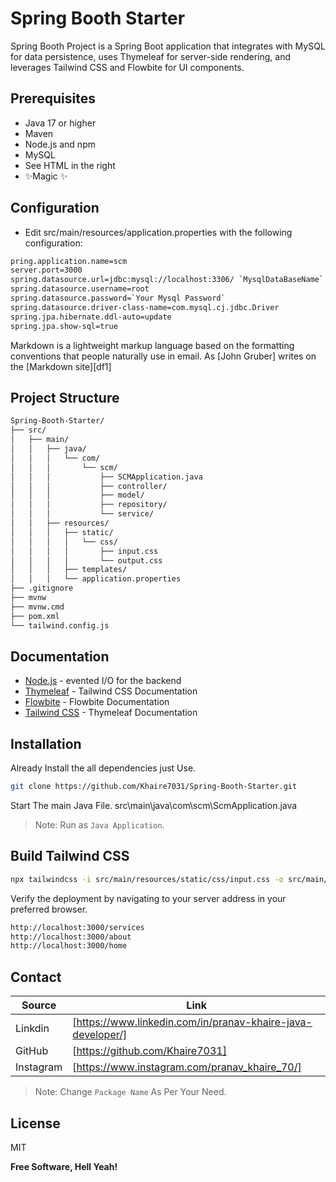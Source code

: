 # Spring Booth Starter
 Spring Booth Project is a Spring Boot application that integrates with MySQL for data persistence, uses Thymeleaf for server-side rendering, and leverages Tailwind CSS and Flowbite for UI components.

## Prerequisites

- Java 17 or higher
- Maven
- Node.js and npm
- MySQL
- See HTML in the right
- ✨Magic ✨

## Configuration

- Edit src/main/resources/application.properties with the following configuration:

```sh
pring.application.name=scm
server.port=3000
spring.datasource.url=jdbc:mysql://localhost:3306/ `MysqlDataBaseName`
spring.datasource.username=root
spring.datasource.password=`Your Mysql Password`
spring.datasource.driver-class-name=com.mysql.cj.jdbc.Driver
spring.jpa.hibernate.ddl-auto=update
spring.jpa.show-sql=true
```

Markdown is a lightweight markup language based on the formatting conventions
that people naturally use in email.
As [John Gruber] writes on the [Markdown site][df1]

## Project Structure

```sh
Spring-Booth-Starter/
├── src/
│   ├── main/
│   │   ├── java/
│   │   │   └── com/
│   │   │       └── scm/
│   │   │           ├── SCMApplication.java
│   │   │           ├── controller/
│   │   │           ├── model/
│   │   │           ├── repository/
│   │   │           └── service/
│   │   ├── resources/
│   │   │   ├── static/
│   │   │   │   └── css/
│   │   │   │       ├── input.css
│   │   │   │       └── output.css
│   │   │   ├── templates/
│   │   │   └── application.properties
├── .gitignore
├── mvnw
├── mvnw.cmd
├── pom.xml
└── tailwind.config.js

```



## Documentation

- [Node.js](https://nodejs.org/en/learn/getting-started/introduction-to-nodejs) -  evented I/O for the backend
- [Thymeleaf](https://www.thymeleaf.org/documentation.html) -  Tailwind CSS Documentation
- [Flowbite](https://www.thymeleaf.org/documentation.html) - Flowbite Documentation
- [Tailwind CSS](https://www.thymeleaf.org/documentation.html) - Thymeleaf Documentation


## Installation

Already Install the all dependencies just Use.
```sh
git clone https://github.com/Khaire7031/Spring-Booth-Starter.git
```
Start The main Java File. src\main\java\com\scm\ScmApplication.java 

> Note: Run as  `Java Application`.

## Build Tailwind CSS
```sh
npx tailwindcss -i src/main/resources/static/css/input.css -o src/main/resources/static/css/output.css --watch
```
Verify the deployment by navigating to your server address in
your preferred browser.

```sh
http://localhost:3000/services
http://localhost:3000/about
http://localhost:3000/home
```

## Contact

| Source | Link |
| ------ | ------ |
| Linkdin | [https://www.linkedin.com/in/pranav-khaire-java-developer/] |
| GitHub | [https://github.com/Khaire7031] |
| Instagram | [https://www.instagram.com/pranav_khaire_70/] |


> Note: Change `Package Name` As Per Your Need.


## License

MIT

**Free Software, Hell Yeah!**

[//]: # (These are reference links used in the body of this note and get stripped out when the markdown processor does its job. There is no need to format nicely because it shouldn't be seen. Thanks SO - http://stackoverflow.com/questions/4823468/store-comments-in-markdown-syntax)

  
 

   [PlGa]: <https://github.com/RahulHP/dillinger/blob/master/plugins/googleanalytics/README.md>
